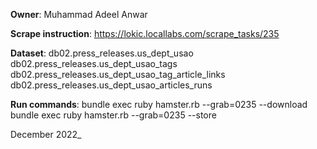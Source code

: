 **Owner**: Muhammad Adeel Anwar
 
**Scrape instruction**: https://lokic.locallabs.com/scrape_tasks/235

**Dataset**: db02.press_releases.us_dept_usao
             db02.press_releases.us_dept_usao_tags
             db02.press_releases.us_dept_usao_tag_article_links
             db02.press_releases.us_dept_usao_articles_runs

**Run commands**: bundle exec ruby hamster.rb --grab=0235 --download
                  bundle exec ruby hamster.rb --grab=0235 --store 

December 2022_
